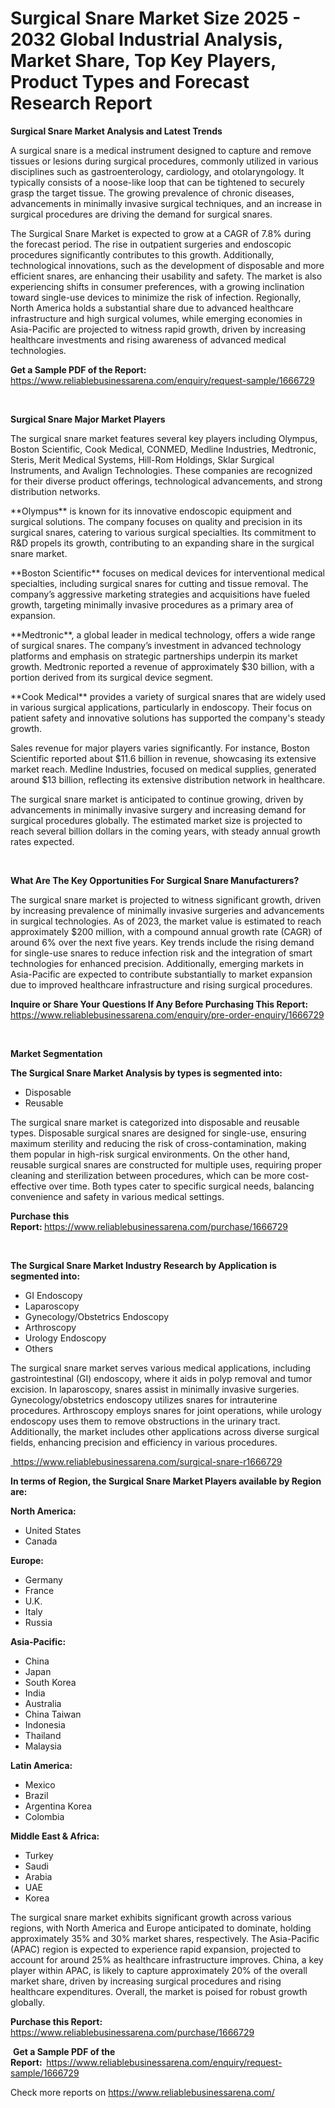 <p><h1>Surgical Snare Market Size 2025 - 2032 Global Industrial Analysis, Market Share, Top Key Players, Product Types and Forecast Research Report</h1></p><p><strong>Surgical Snare Market Analysis and Latest Trends</strong></p>
<p><p>A surgical snare is a medical instrument designed to capture and remove tissues or lesions during surgical procedures, commonly utilized in various disciplines such as gastroenterology, cardiology, and otolaryngology. It typically consists of a noose-like loop that can be tightened to securely grasp the target tissue. The growing prevalence of chronic diseases, advancements in minimally invasive surgical techniques, and an increase in surgical procedures are driving the demand for surgical snares.</p><p>The Surgical Snare Market is expected to grow at a CAGR of 7.8% during the forecast period. The rise in outpatient surgeries and endoscopic procedures significantly contributes to this growth. Additionally, technological innovations, such as the development of disposable and more efficient snares, are enhancing their usability and safety. The market is also experiencing shifts in consumer preferences, with a growing inclination toward single-use devices to minimize the risk of infection. Regionally, North America holds a substantial share due to advanced healthcare infrastructure and high surgical volumes, while emerging economies in Asia-Pacific are projected to witness rapid growth, driven by increasing healthcare investments and rising awareness of advanced medical technologies.</p></p>
<p><strong>Get a Sample PDF of the Report:&nbsp;</strong> <a href="https://www.reliablebusinessarena.com/enquiry/request-sample/1666729?utm_campaign=2095&utm_medium=2&utm_source=Github&utm_content=ia&utm_term=06032025&utm_id=surgical-snare">https://www.reliablebusinessarena.com/enquiry/request-sample/1666729</a></p>
<p>&nbsp;</p>
<p><strong>Surgical Snare Major Market Players</strong></p>
<p><p>The surgical snare market features several key players including Olympus, Boston Scientific, Cook Medical, CONMED, Medline Industries, Medtronic, Steris, Merit Medical Systems, Hill-Rom Holdings, Sklar Surgical Instruments, and Avalign Technologies. These companies are recognized for their diverse product offerings, technological advancements, and strong distribution networks.</p><p>**Olympus** is known for its innovative endoscopic equipment and surgical solutions. The company focuses on quality and precision in its surgical snares, catering to various surgical specialties. Its commitment to R&D propels its growth, contributing to an expanding share in the surgical snare market.</p><p>**Boston Scientific** focuses on medical devices for interventional medical specialties, including surgical snares for cutting and tissue removal. The company’s aggressive marketing strategies and acquisitions have fueled growth, targeting minimally invasive procedures as a primary area of expansion.</p><p>**Medtronic**, a global leader in medical technology, offers a wide range of surgical snares. The company’s investment in advanced technology platforms and emphasis on strategic partnerships underpin its market growth. Medtronic reported a revenue of approximately $30 billion, with a portion derived from its surgical device segment.</p><p>**Cook Medical** provides a variety of surgical snares that are widely used in various surgical applications, particularly in endoscopy. Their focus on patient safety and innovative solutions has supported the company's steady growth.</p><p>Sales revenue for major players varies significantly. For instance, Boston Scientific reported about $11.6 billion in revenue, showcasing its extensive market reach. Medline Industries, focused on medical supplies, generated around $13 billion, reflecting its extensive distribution network in healthcare.</p><p>The surgical snare market is anticipated to continue growing, driven by advancements in minimally invasive surgery and increasing demand for surgical procedures globally. The estimated market size is projected to reach several billion dollars in the coming years, with steady annual growth rates expected.</p></p>
<p>&nbsp;</p>
<p><strong>What Are The Key Opportunities For Surgical Snare Manufacturers?</strong></p>
<p><p>The surgical snare market is projected to witness significant growth, driven by increasing prevalence of minimally invasive surgeries and advancements in surgical technologies. As of 2023, the market value is estimated to reach approximately $200 million, with a compound annual growth rate (CAGR) of around 6% over the next five years. Key trends include the rising demand for single-use snares to reduce infection risk and the integration of smart technologies for enhanced precision. Additionally, emerging markets in Asia-Pacific are expected to contribute substantially to market expansion due to improved healthcare infrastructure and rising surgical procedures.</p></p>
<p><strong>Inquire or Share Your Questions If Any Before Purchasing This Report:</strong> <a href="https://www.reliablebusinessarena.com/enquiry/pre-order-enquiry/1666729?utm_campaign=2095&utm_medium=2&utm_source=Github&utm_content=ia&utm_term=06032025&utm_id=surgical-snare">https://www.reliablebusinessarena.com/enquiry/pre-order-enquiry/1666729</a></p>
<p>&nbsp;</p>
<p><strong>Market Segmentation</strong></p>
<p><strong>The Surgical Snare Market Analysis by types is segmented into:</strong></p>
<p><ul><li>Disposable</li><li>Reusable</li></ul></p>
<p><p>The surgical snare market is categorized into disposable and reusable types. Disposable surgical snares are designed for single-use, ensuring maximum sterility and reducing the risk of cross-contamination, making them popular in high-risk surgical environments. On the other hand, reusable surgical snares are constructed for multiple uses, requiring proper cleaning and sterilization between procedures, which can be more cost-effective over time. Both types cater to specific surgical needs, balancing convenience and safety in various medical settings.</p></p>
<p><strong>Purchase this Report:&nbsp;</strong><a href="https://www.reliablebusinessarena.com/purchase/1666729?utm_campaign=2095&utm_medium=2&utm_source=Github&utm_content=ia&utm_term=06032025&utm_id=surgical-snare">https://www.reliablebusinessarena.com/purchase/1666729</a></p>
<p>&nbsp;</p>
<p><strong>The Surgical Snare Market Industry Research by Application is segmented into:</strong></p>
<p><ul><li>GI Endoscopy</li><li>Laparoscopy</li><li>Gynecology/Obstetrics Endoscopy</li><li>Arthroscopy</li><li>Urology Endoscopy</li><li>Others</li></ul></p>
<p><p>The surgical snare market serves various medical applications, including gastrointestinal (GI) endoscopy, where it aids in polyp removal and tumor excision. In laparoscopy, snares assist in minimally invasive surgeries. Gynecology/obstetrics endoscopy utilizes snares for intrauterine procedures. Arthroscopy employs snares for joint operations, while urology endoscopy uses them to remove obstructions in the urinary tract. Additionally, the market includes other applications across diverse surgical fields, enhancing precision and efficiency in various procedures.</p></p>
<p><a href="https://www.reliablebusinessarena.com/surgical-snare-r1666729?utm_campaign=2095&utm_medium=2&utm_source=Github&utm_content=ia&utm_term=06032025&utm_id=surgical-snare">&nbsp;https://www.reliablebusinessarena.com/surgical-snare-r1666729</a></p>
<p><strong>In terms of Region, the Surgical Snare Market Players available by Region are:</strong></p>
<p>
    <p> <strong> North America: </strong>
        <ul>
            <li>United States</li>
            <li>Canada</li>
        </ul>
        </p> 
    <p> <strong> Europe: </strong>
        <ul>
            <li>Germany</li>
            <li>France</li>
            <li>U.K.</li>
            <li>Italy</li>
            <li>Russia</li>
        </ul>
        </p> 
    <p> <strong> Asia-Pacific: </strong>
        <ul>
            <li>China</li>
            <li>Japan</li>
            <li>South Korea</li>
            <li>India</li>
            <li>Australia</li>
            <li>China Taiwan</li>
            <li>Indonesia</li>
            <li>Thailand</li>
            <li>Malaysia</li>
        </ul>
        </p> 
    <p> <strong> Latin America: </strong>
        <ul>
            <li>Mexico</li>
            <li>Brazil</li>
            <li>Argentina Korea</li>
            <li>Colombia</li>
        </ul>
        </p> 
    <p> <strong> Middle East & Africa: </strong>
        <ul>
            <li>Turkey</li>
            <li>Saudi</li>
            <li>Arabia</li>
            <li>UAE</li>
            <li>Korea</li>
        </ul>
    </p>
    </p>
<p><p>The surgical snare market exhibits significant growth across various regions, with North America and Europe anticipated to dominate, holding approximately 35% and 30% market shares, respectively. The Asia-Pacific (APAC) region is expected to experience rapid expansion, projected to account for around 25% as healthcare infrastructure improves. China, a key player within APAC, is likely to capture approximately 20% of the overall market share, driven by increasing surgical procedures and rising healthcare expenditures. Overall, the market is poised for robust growth globally.</p></p>
<p><strong>Purchase this Report: </strong><a href="https://www.reliablebusinessarena.com/purchase/1666729?utm_campaign=2095&utm_medium=2&utm_source=Github&utm_content=ia&utm_term=06032025&utm_id=surgical-snare">https://www.reliablebusinessarena.com/purchase/1666729</a></p>
<p>&nbsp;<strong>Get a Sample PDF of the Report:&nbsp;&nbsp;</strong><a href="https://www.reliablebusinessarena.com/enquiry/request-sample/1666729?utm_campaign=2095&utm_medium=2&utm_source=Github&utm_content=ia&utm_term=06032025&utm_id=surgical-snare">https://www.reliablebusinessarena.com/enquiry/request-sample/1666729</a></p>
<p><strong></strong></p>
<p>Check more reports on <a href="https://www.reliablebusinessarena.com/?utm_campaign=2095&utm_medium=2&utm_source=Github&utm_content=ia&utm_term=06032025&utm_id=surgical-snare">https://www.reliablebusinessarena.com/</a></p>